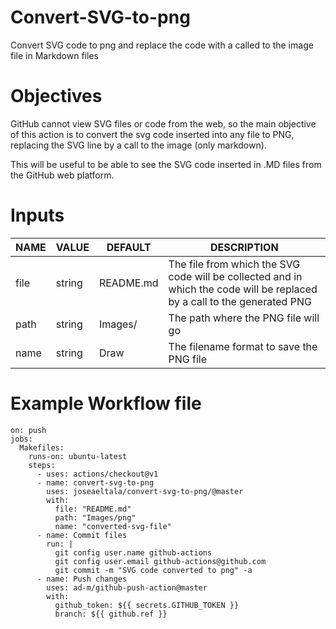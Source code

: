 # Convert-SVG-to-png
Convert SVG code to png and replace the code with a called to the image file in Markdown files

# Objectives
GitHub cannot view SVG files or code from the web, so the main objective of this action is to convert the svg code inserted into any file to PNG, replacing the SVG line by a call to the image (only markdown).

This will be useful to be able to see the SVG code inserted in .MD files from the GitHub web platform.

# Inputs
| NAME | VALUE | DEFAULT | DESCRIPTION |
| ---- | ----- | ------- | ----------- |
| file | string | README.md | The file from which the SVG code will be collected and in which the code will be replaced by a call to the generated PNG|
| path | string | Images/ | The path where the PNG file will go |
| name | string | Draw | The filename format to save the PNG file |

# Example Workflow file
    on: push
    jobs:
      Makefiles:
        runs-on: ubuntu-latest
        steps:
          - uses: actions/checkout@v1
          - name: convert-svg-to-png
            uses: joseaeltala/convert-svg-to-png/@master
            with:
              file: "README.md"
              path: "Images/png"
              name: "converted-svg-file"
          - name: Commit files
            run: |
              git config user.name github-actions
              git config user.email github-actions@github.com
              git commit -m "SVG code converted to png" -a
          - name: Push changes
            uses: ad-m/github-push-action@master
            with:
              github_token: ${{ secrets.GITHUB_TOKEN }}
              branch: ${{ github.ref }}
